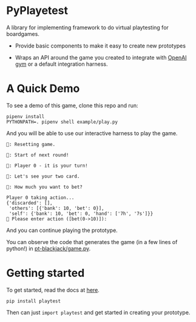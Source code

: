 # PyPlayetest

A library for implementing framework to do virtual playtesting for
boardgames.

- Provide basic components to make it easy to create new prototypes

- Wraps an API around the game you created to integrate with [OpenAI gym](https://gym.openai.com/)
  or a default integration harness.

# A Quick Demo

To see a demo of this game, clone this repo and run:

```
pipenv install
PYTHONPATH=. pipenv shell example/play.py
```

And you will be able to use our interactive harness to play the game.

```
📢: Resetting game.

📢: Start of next round!

📢: Player 0 - it is your turn!

📢: Let's see your two card.

🤔: How much you want to bet?

Player 0 taking action...
{'discarded': [],
 'others': [{'bank': 10, 'bet': 0}],
 'self': {'bank': 10, 'bet': 0, 'hand': ['7h', '7s']}}
👀 Please enter action ([bet(0->10)]):
```

And you can continue playing the prototype.

You can observe the code that generates the game (in a few lines of python!)
in [pt-blackjack/game.py](pt-blackjack/game.py).

# Getting started

To get started, read the docs at [here](#todo).

```
pip install playtest
```

Then can just `import playtest` and get started in creating your prototype.
